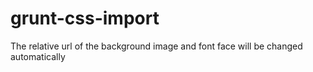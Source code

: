 # grunt-css-import
The relative url of the background image and font face will be changed automatically

